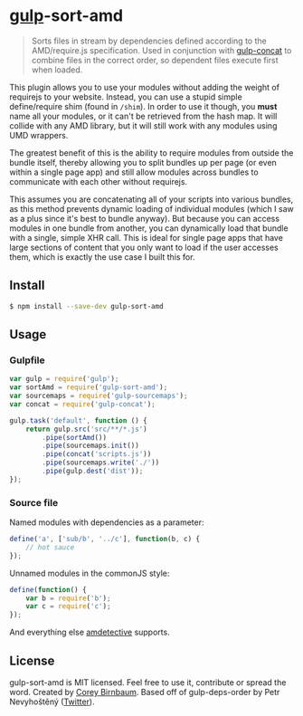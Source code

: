 # [gulp](http://gulpjs.com)-sort-amd

> Sorts files in stream by dependencies defined according to the AMD/require.js specification. Used in conjunction with [gulp-concat](https://github.com/wearefractal/gulp-concat) to combine files in the correct order, so dependent files execute first when loaded.

This plugin allows you to use your modules without adding the weight of requirejs to your website. Instead, you can use a stupid simple define/require shim (found in `/shim`). In order to use it though, you **must** name all your modules, or it can't be retrieved from the hash map. It will collide with any AMD library, but it will still work with any modules using UMD wrappers.

The greatest benefit of this is the ability to require modules from outside the bundle itself, thereby allowing you to split bundles up per page (or even within a single page app) and still allow modules across bundles to communicate with each other without requirejs.

This assumes you are concatenating all of your scripts into various bundles, as this method prevents dynamic loading of individual modules (which I saw as a plus since it's best to bundle anyway). But because you can access modules in one bundle from another, you can dynamically load that bundle with a single, simple XHR call. This is ideal for single page apps that have large sections of content that you only want to load if the user accesses them, which is exactly the use case I built this for.

## Install

```bash
$ npm install --save-dev gulp-sort-amd
```

## Usage

### Gulpfile

```js
var gulp = require('gulp');
var sortAmd = require('gulp-sort-amd');
var sourcemaps = require('gulp-sourcemaps');
var concat = require('gulp-concat');

gulp.task('default', function () {
	return gulp.src('src/**/*.js')
		.pipe(sortAmd())
		.pipe(sourcemaps.init())
        .pipe(concat('scripts.js'))
        .pipe(sourcemaps.write('./'))
		.pipe(gulp.dest('dist'));
});
```

### Source file

Named modules with dependencies as a parameter:
```js
define('a', ['sub/b', '../c'], function(b, c) {
	// hot sauce
});
```

Unnamed modules in the commonJS style:
```js
define(function() {
	var b = require('b');
	var c = require('c');
});
```

And everything else [amdetective](https://github.com/mixu/amdetective) supports.

## License

gulp-sort-amd is MIT licensed. Feel free to use it, contribute or spread the word. Created by [Corey Birnbaum](https://twitter.com/vonWolfehaus). Based off of gulp-deps-order by Petr Nevyhoštěný ([Twitter](https://twitter.com/pnevyk)).
